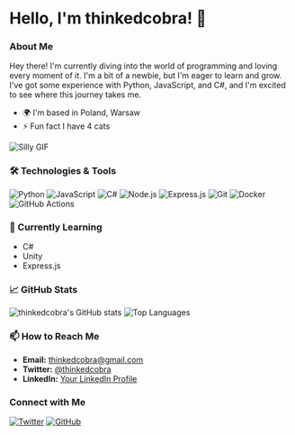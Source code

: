 # Hello, I'm thinkedcobra! 👋


### About Me
Hey there! I'm currently diving into the world of programming and loving every moment of it. I'm a bit of a newbie, but I'm eager to learn and grow. I've got some experience with Python, JavaScript, and C#, and I'm excited to see where this journey takes me.

- 🌍 I'm based in Poland, Warsaw
- ⚡ Fun fact I have 4 cats  

![Silly GIF](https://media.tenor.com/KA90qweWuTwAAAAM/vro-vro-cat.gif)

### 🛠️ Technologies & Tools
![Python](https://img.shields.io/badge/Python-3776AB?style=for-the-badge&logo=python&logoColor=white)
![JavaScript](https://img.shields.io/badge/JavaScript-F7DF1E?style=for-the-badge&logo=javascript&logoColor=black)
![C#](https://img.shields.io/badge/C%23-239120?style=for-the-badge&logo=c-sharp&logoColor=white)
![Node.js](https://img.shields.io/badge/Node.js-339933?style=for-the-badge&logo=nodedotjs&logoColor=white)
![Express.js](https://img.shields.io/badge/Express.js-000000?style=for-the-badge&logo=express&logoColor=white)
![Git](https://img.shields.io/badge/Git-F05032?style=for-the-badge&logo=git&logoColor=white)
![Docker](https://img.shields.io/badge/Docker-2496ED?style=for-the-badge&logo=docker&logoColor=white)
![GitHub Actions](https://img.shields.io/badge/GitHub_Actions-2088FF?style=for-the-badge&logo=github-actions&logoColor=white)

### 🌱 Currently Learning
- C#
- Unity
- Express.js

### 📈 GitHub Stats
![thinkedcobra's GitHub stats](https://github-readme-stats.vercel.app/api?username=thinkedcobra&show_icons=true&theme=radical)
![Top Languages](https://github-readme-stats.vercel.app/api/top-langs/?username=thinkedcobra&layout=compact&theme=radical)

### 📫 How to Reach Me
- **Email:** thinkedcobra@gmail.com
- **Twitter:** [@thinkedcobra](https://twitter.com/thinkedcobra)
- **LinkedIn:** [Your LinkedIn Profile](https://linkedin.com/in/yourprofile)

### Connect with Me
[![Twitter](https://img.shields.io/badge/Twitter-%231DA1F2.svg?style=for-the-badge&logo=Twitter&logoColor=white)](https://twitter.com/thinkedcobra)
[![GitHub](https://img.shields.io/badge/GitHub-%2312100E.svg?style=for-the-badge&logo=github&logoColor=white)](https://github.com/thinkedcobra)
